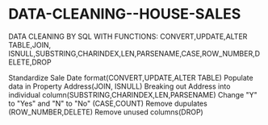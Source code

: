 # DATA-CLEANING--HOUSE-SALES
DATA CLEANING BY SQL WITH FUNCTIONS: CONVERT,UPDATE,ALTER TABLE,JOIN, ISNULL,SUBSTRING,CHARINDEX,LEN,PARSENAME,CASE,ROW_NUMBER,DELETE,DROP

Standardize Sale Date format(CONVERT,UPDATE,ALTER TABLE)
Populate data in Property Address(JOIN, ISNULL)
Breaking out Address into individual column(SUBSTRING,CHARINDEX,LEN,PARSENAME)
Change "Y" to "Yes" and "N" to "No" (CASE,COUNT)
Remove dupulates (ROW_NUMBER,DELETE)
Remove unused columns(DROP)
